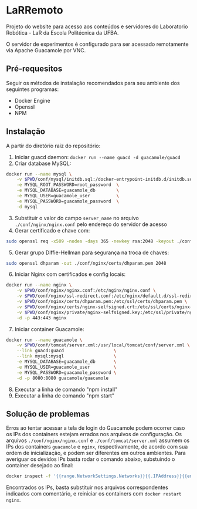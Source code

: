 # LaRRemoto
Projeto do website para acesso aos conteúdos e servidores do Laboratorio
Robótica - LaR da Escola Politécnica da UFBA.

O servidor de experimentos é configurado para ser acessado remotamente via
Apache Guacamole por VNC.

## Pré-requesitos
Seguir os métodos de instalação recomendados para seu ambiente dos seguintes
programas:
- Docker Engine
- Openssl
- NPM

## Instalação
A partir do diretório raiz do repositório:
1. Iniciar guacd daemon: `docker run --name guacd -d guacamole/guacd`
2. Criar database MySQL:
```bash
docker run --name mysql \
    -v $PWD/conf/mysql/initdb.sql:/docker-entrypoint-initdb.d/initdb.sql \
    -e MYSQL_ROOT_PASSWORD=root_password  \
    -e MYSQL_DATABASE=guacamole_db        \
    -e MYSQL_USER=guacamole_user          \
    -e MYSQL_PASSWORD=guacamole_password  \
    -d mysql
```
3. Substituir o valor do campo `server_name` no arquivo
   `./conf/nginx/nginx.conf` pelo endereço do servidor de acesso
4. Gerar certificado e chave com:
```bash
sudo openssl req -x509 -nodes -days 365 -newkey rsa:2048 -keyout ./conf/nginx/private/nginx-selfsigned.key -out ./conf/nginx/certs/nginx-selfsigned.crt
```
5. Gerar grupo Diffie-Hellman para segurança na troca de chaves:
```bash
sudo openssl dhparam -out ./conf/nginx/certs/dhparam.pem 2048
```
6. Iniciar Nginx com certificados e config locais:
```bash
docker run --name nginx \
    -v $PWD/conf/nginx/nginx.conf:/etc/nginx/nginx.conf \
    -v $PWD/conf/nginx/ssl-redirect.conf:/etc/nginx/default.d/ssl-redirect.conf \
    -v $PWD/conf/nginx/certs/dhparam.pem:/etc/ssl/certs/dhparam.pem \
    -v $PWD/conf/nginx/certs/nginx-selfsigned.crt:/etc/ssl/certs/nginx-selfsigned.crt \
    -v $PWD/conf/nginx/private/nginx-selfsigned.key:/etc/ssl/private/nginx-selfsigned.key \
    -d -p 443:443 nginx
```
7. Iniciar container Guacamole:
```bash
docker run --name guacamole \
    -v $PWD/conf/tomcat/server.xml:/usr/local/tomcat/conf/server.xml \
    --link guacd:guacd                   \
    --link mysql:mysql                   \
    -e MYSQL_DATABASE=guacamole_db       \
    -e MYSQL_USER=guacamole_user         \
    -e MYSQL_PASSWORD=guacamole_password \
    -d -p 8080:8080 guacamole/guacamole
```
8. Executar a linha de comando "npm install"
9. Executar a linha de comando "npm start"

## Solução de problemas
Erros ao tentar acessar a tela de login do Guacamole podem ocorrer caso os IPs
dos containers estejam errados nos arquivos de configuração.  Os arquivos
`./conf/nginx/nginx.conf` e `./conf/tomcat/server.xml` assumem os IPs dos
containers `guacamole` e `nginx`, respectivamente, de acordo com sua ordem de
inicialização, e podem ser diferentes em outros ambientes.  Para averiguar os
devidos IPs basta rodar o comando abaixo, substuindo o container desejado ao
final:
```bash
docker inspect -f '{{range.NetworkSettings.Networks}}{{.IPAddress}}{{end}}' nginx
```
Encontrados os IPs, basta substituir nos arquivos correspondentes indicados com
comentário, e reiniciar os containers com `docker restart nginx`.
